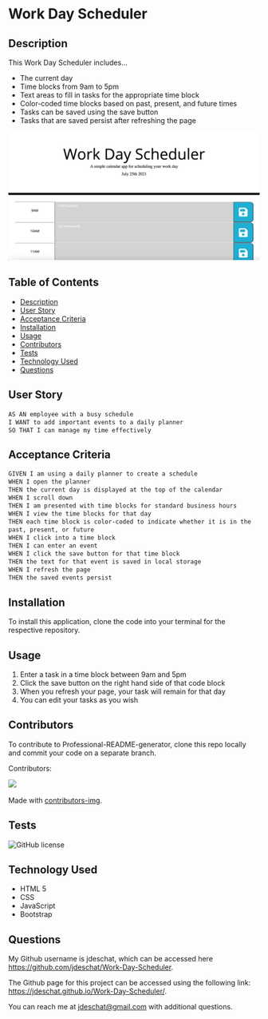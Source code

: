 # Work Day Scheduler

## Description
This Work Day Scheduler includes...
* The current day
* Time blocks from 9am to 5pm
* Text areas to fill in tasks for the appropriate time block
* Color-coded time blocks based on past, present, and future times
* Tasks can be saved using the save button
* Tasks that are saved persist after refreshing the page

![alt text](https://github.com/jdeschat/Work-Day-Scheduler/blob/main/assets/img/preview.png)

## Table of Contents
- [Description](#description)
- [User Story](#user-story)
- [Acceptance Criteria](#acceptance-criteria)
- [Installation](#installation)
- [Usage](#usage)
- [Contributors](#contributors)
- [Tests](#tests)
- [Technology Used](#technology-used)
- [Questions](#questions)

## User Story
```
AS AN employee with a busy schedule
I WANT to add important events to a daily planner
SO THAT I can manage my time effectively
```

## Acceptance Criteria
```
GIVEN I am using a daily planner to create a schedule
WHEN I open the planner
THEN the current day is displayed at the top of the calendar
WHEN I scroll down
THEN I am presented with time blocks for standard business hours
WHEN I view the time blocks for that day
THEN each time block is color-coded to indicate whether it is in the past, present, or future
WHEN I click into a time block
THEN I can enter an event
WHEN I click the save button for that time block
THEN the text for that event is saved in local storage
WHEN I refresh the page
THEN the saved events persist
```

## Installation

To install this application, clone the code into your terminal for the respective repository.

## Usage
1. Enter a task in a time block between 9am and 5pm
2. Click the save button on the right hand side of that code block
3. When you refresh your page, your task will remain for that day
4. You can edit your tasks as you wish

## Contributors
To contribute to Professional-README-generator, clone this repo locally and commit your code on a separate branch.
  
Contributors:

<a href="https://github.com/jdeschat/Work-Day-Scheduler/graphs/contributors">
  <img src="https://contrib.rocks/image?repo=jdeschat/Work-Day-Scheduler" />
</a>

Made with [contributors-img](https://contrib.rocks).

## Tests
![GitHub license](https://img.shields.io/badge/test-100%25-success)

## Technology Used
- HTML 5
- CSS
- JavaScript
- Bootstrap

## Questions
My Github username is jdeschat, which can be accessed here https://github.com/jdeschat/Work-Day-Scheduler.

The Github page for this project can be accessed using the following link: https://jdeschat.github.io/Work-Day-Scheduler/.

You can reach me at jdeschat@gmail.com with additional questions.
